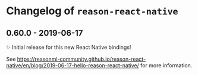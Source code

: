 # Changelog of `reason-react-native`

## 0.60.0 - 2019-06-17

✨ Initial release for this new React Native bindings!

See
<https://reasonml-community.github.io/reason-react-native/en/blog/2019-06-17-hello-reason-react-native/>
for more information.
